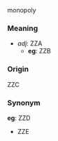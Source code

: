 monopoly
### Meaning
+ _adj_: ZZA
    + __eg__: ZZB

### Origin

ZZC

### Synonym

__eg__: ZZD

+ ZZE


